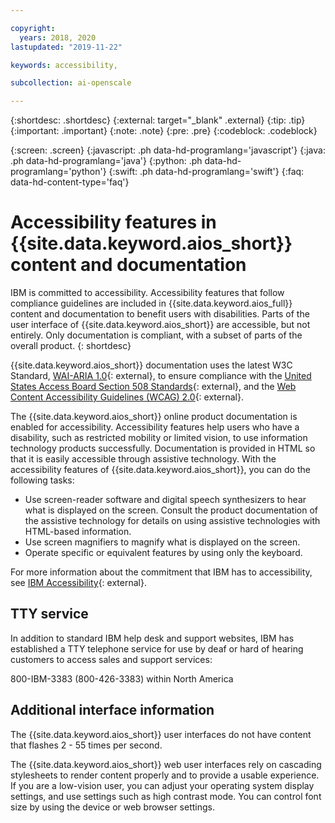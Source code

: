 ```yaml
---

copyright:
  years: 2018, 2020
lastupdated: "2019-11-22"

keywords: accessibility, 

subcollection: ai-openscale

---
```


{:shortdesc: .shortdesc}
{:external: target="_blank" .external}
{:tip: .tip}
{:important: .important}
{:note: .note}
{:pre: .pre}
{:codeblock: .codeblock}

{:screen: .screen}
{:javascript: .ph data-hd-programlang='javascript'}
{:java: .ph data-hd-programlang='java'}
{:python: .ph data-hd-programlang='python'}
{:swift: .ph data-hd-programlang='swift'}
{:faq: data-hd-content-type='faq'}

# Accessibility features in {{site.data.keyword.aios_short}} content and documentation

IBM is committed to accessibility. Accessibility features that follow compliance guidelines are included in {{site.data.keyword.aios_full}} content and documentation to benefit users with disabilities. Parts of the user interface of {{site.data.keyword.aios_short}} are accessible, but not entirely. Only documentation is compliant, with a subset of parts of the overall product.
{: shortdesc}

{{site.data.keyword.aios_short}} documentation uses the latest W3C Standard, [WAI-ARIA 1.0](https://www.w3.org/TR/wai-aria/){: external}, to ensure compliance with the [United States Access Board Section 508 Standards](https://www.access-board.gov/guidelines-and-standards/communications-and-it/about-the-section-508-standards/section-508-standards/){: external}, and the [Web Content Accessibility Guidelines (WCAG) 2.0](https://www.w3.org/TR/WCAG20/){: external}.

The {{site.data.keyword.aios_short}} online product documentation is enabled for accessibility. Accessibility features help users who have a disability, such as restricted mobility or limited vision, to use information technology products successfully. Documentation is provided in HTML so that it is easily accessible through assistive technology.
With the accessibility features of {{site.data.keyword.aios_short}}, you can do the following tasks:

- Use screen-reader software and digital speech synthesizers to hear what is displayed on the screen. Consult the product documentation of the assistive technology for details on using assistive technologies with HTML-based information.
- Use screen magnifiers to magnify what is displayed on the screen.
- Operate specific or equivalent features by using only the keyboard.

For more information about the commitment that IBM has to accessibility, see [IBM Accessibility](http://www.ibm.com/able){: external}.

## TTY service

In addition to standard IBM help desk and support websites, IBM has established a TTY telephone service for use by deaf or hard of hearing customers to access sales and support services:

800-IBM-3383 (800-426-3383) within North America

## Additional interface information

The {{site.data.keyword.aios_short}} user interfaces do not have content that flashes 2 - 55 times per second.

The {{site.data.keyword.aios_short}} web user interfaces rely on cascading stylesheets to render content properly and to provide a usable experience. If you are a low-vision user, you can adjust your operating system display settings, and use settings such as high contrast mode. You can control font size by using the device or web browser settings.

